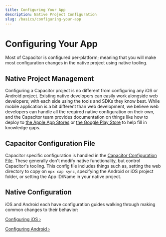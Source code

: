 ```yaml
---
title: Configuring Your App
description: Native Project Configuration
slug: /basics/configuring-your-app
---
```


# Configuring Your App

Most of Capacitor is configured per-platform; meaning that you will make most configuration changes in the native project using native tooling.

## Native Project Management

Configuring a Capacitor project is no different from configuring any iOS or Android project. Existing native developers  can easily work alongside web developers; with each side using the tools and SDKs they know best. While mobile application is a bit different than web development, we believe web developers can handle all the required native configuration on their own, and the Capacitor team provides documentation on things like how to deploy to [the Apple App Stores](/main/ios/deploying-to-app-store.md) or [the Google Play Store](/main/android/deploying-to-google-play.md) to help fill in knowledge gaps.

## Capacitor Configuration File

Capacitor specific configuration is handled in the [Capacitor Configuration File](/main/reference/config.md). These generally don't modify native functionality, but control Capacitor's tooling. This config file includes things such as, setting the web directory to copy on `npx cap sync`, specifying the Android or iOS project folder, or setting the App ID/Name in your native project.

## Native Configuration

iOS and Android each have configuration guides walking through making common changes to their behavior:

[Configuring iOS &#8250;](/main/ios/configuration.md)

[Configuring Android &#8250;](/main/android/configuration.md)
